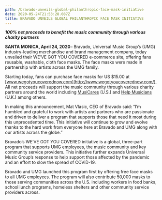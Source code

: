 ```yaml
---
path: /bravado-unveils-global-philanthropic-face-mask-initiative
date: 2020-05-24T21:53:28.087Z
title: BRAVADO UNVEILS GLOBAL PHILANTHROPIC FACE MASK INITIATIVE
---
```

***100% net proceeds to benefit the music community through various charity partners***

[](https://www.universalmusic.com/wp-content/uploads/2020/04/IMG_0263.png)**SANTA MONICA, April 24, 2020**– Bravado, Universal Music Group’s (UMG) industry-leading merchandise and brand management company, today unveiled their WE’VE GOT YOU COVERED e-commerce site, offering fans reusable, washable, cloth face masks. The face masks were made in partnership with artists across the UMG family.

Starting today, fans can purchase face masks for US $15.00 at [www.wegotyoucoverednow.com](http://www.wegotyoucoverednow.com/). All net proceeds will support the music community through various charity partners around the world including [MusiCares](https://www.grammy.com/musicares/get-help/musicares-coronavirus-relief-fund) (U.S.) and [Help Musicians](https://www.helpmusicians.org.uk/) (U.K.) among others.

In making this announcement, Mat Vlasic, CEO of Bravado said: “I’m humbled and grateful to work with artists and partners who are passionate and driven to deliver a program that supports those that need it most during this unprecedented time. This initiative will continue to grow and evolve thanks to the hard work from everyone here at Bravado and UMG along with our artists across the globe.”

Bravado’s WE’VE GOT YOU COVERED initiative is a global, three-part program that supports UMG employees, the music community and key community service providers. This initiative further expands Universal Music Group’s response to help support those affected by the pandemic and an effort to slow the spread of COVID-19.

Bravado and UMG launched this program first by offering free face masks to all UMG employees. The program will also contribute 50,000 masks to those serving communities across the U.S. including workers in food banks, school lunch programs, homeless shelters and other community service providers across.
